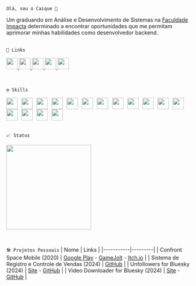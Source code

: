 `Olá, sou o Caique 👋` <p></p>
Um graduando em Análise e Desenvolvimento de Sistemas na [Faculdade Impacta](https://www.impacta.edu.br/) determinado a encontrar oportunidades que me permitam aprimorar minhas habilidades como desenvolvedor backend.
<br><br>

`📱 Links`
<p>
  <a href="https://www.linkedin.com/in/sergio-caique-da-silva/">
    <img src="https://skillicons.dev/icons?i=linkedin" style="width:30px;">
  </a>
  <a href="https://github.com/scaique">
    <img src="https://skillicons.dev/icons?i=github" style="width:30px;">
  </a>
  <a href="https://indiebluegames.blogspot.com/">
    <img src="https://cdn-icons-png.flaticon.com/512/4494/4494538.png" style="width:30px;">
  </a>
  <a href="https://gamejolt.com/@blu3_g4m3s">
    <img src="https://user-images.githubusercontent.com/64917206/139321698-3c29b357-1c09-48f9-a46f-e55390747c46.png" style="width:30px;">
  </a>
  <a href="https://blue-games-oficial.itch.io/">
    <img src="https://static-00.iconduck.com/assets.00/itch-io-icon-2048x2048-i6hzclad.png" style="width:30px;">
  </a>
</p>
<br>

`⚙️ Skills`
<div style="display: flex; flex-wrap: wrap; justify-content: flex-start;">
  <img style="width: 30px; margin-right: 2%; margin-left: 0;" src="https://skillicons.dev/icons?i=python">
  <img style="width: 30px; margin-right: 2%; margin-left: 0;" src="https://skillicons.dev/icons?i=flask">
  <img style="width: 30px; margin-right: 2%; margin-left: 0;" src="https://skillicons.dev/icons?i=git">
  <img style="width: 30px; margin-right: 2%; margin-left: 0;" src="https://skillicons.dev/icons?i=github">
  <img style="width: 30px; margin-right: 2%; margin-left: 0;" src="https://skillicons.dev/icons?i=vscode">
  <img style="width: 30px; margin-right: 2%; margin-left: 0;" src="https://skillicons.dev/icons?i=docker">
  <img style="width: 30px; margin-right: 2%; margin-left: 0;" src="https://skillicons.dev/icons?i=html">
  <img style="width: 30px; margin-right: 2%; margin-left: 0;" src="https://skillicons.dev/icons?i=css">
  <img style="width: 30px; margin-right: 2%; margin-left: 0;" src="https://skillicons.dev/icons?i=java">
  <img style="width: 30px; margin-right: 2%; margin-left: 0;" src="https://skillicons.dev/icons?i=kotlin">
  <img style="width: 30px; margin-right: 2%; margin-left: 0;" src="https://skillicons.dev/icons?i=androidstudio">
  <img style="width: 30px; margin-right: 2%; margin-left: 0;" src="https://skillicons.dev/icons?i=cs">
  <img style="width: 30px; margin-right: 2%; margin-left: 0;" src="https://skillicons.dev/icons?i=net">
  <img style="width: 30px; margin-right: 2%; margin-left: 0;" src="https://skillicons.dev/icons?i=javascript">
  <img style="width: 30px; margin-right: 2%; margin-left: 0;" src="https://skillicons.dev/icons?i=blender">
  <img style="width: 30px; margin-right: 2%; margin-left: 0;" src="https://skillicons.dev/icons?i=unity">
</div>
<br>

`📈 Status`
<p align="left">
 <img src="https://github-readme-stats.vercel.app/api/top-langs/?username=scaique&title_color=cdd9e5&text_color=cdd9e5&bg_color=22272e&hide_border=true" style="width:225px">
</p>
<br>

`🛠️ Projetos Pessoais`
| Nome | Links |
|-----------|---------|
| Confront Space Mobile (2020) | [Google Play](https://play.google.com/store/apps/details?id=com.BlueGames.ConfrontSpaceMobile) - [GameJolt](https://gamejolt.com/games/confrontspacemobile/500906) - [Itch.io](https://blue-games-oficial.itch.io/confront-space-mobile) |
| Sistema de Registro e Controle de Vendas (2024) | [GitHub](https://github.com/scaique/aplicacao-vendas) |
| Unfollowers for Bluesky (2024) | [Site](https://bit.ly/unf-bsky) - [GitHub](https://github.com/scaique/unfollowers-bluesky) |
| Video Downloader for Bluesky (2024) | [Site](https://bit.ly/video-bsky) - [GitHub](https://github.com/calebhphp/bsky-video-downloader) |
